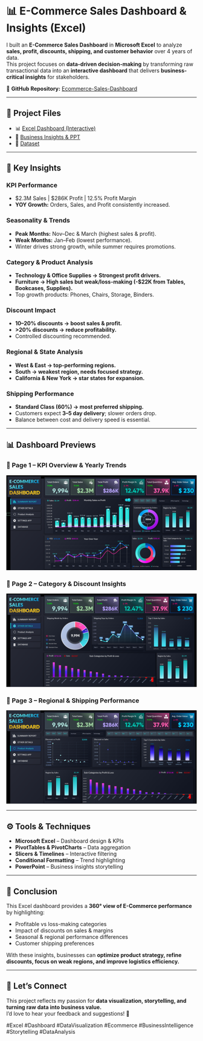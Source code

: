 # 📊 E-Commerce Sales Dashboard & Insights (Excel)

I built an **E-Commerce Sales Dashboard** in **Microsoft Excel** to analyze **sales, profit, discounts, shipping, and customer behavior** over 4 years of data.  
This project focuses on **data-driven decision-making** by transforming raw transactional data into an **interactive dashboard** that delivers **business-critical insights** for stakeholders.  

🔗 **GitHub Repository:** [Ecommerce-Sales-Dashboard](https://github.com/Muhammad-Jan/Ecommerce-Sales-Dashboard)  

---

## 📂 Project Files  
- 📊 [Excel Dashboard (Interactive)](https://github.com/Muhammad-Jan/Ecommerce-Sales-Dashboard/blob/main/E-Commerce%20dashboard.xlsx)  
- 📑 [Business Insights & PPT](https://github.com/Muhammad-Jan/Ecommerce-Sales-Dashboard/blob/main/E-Commerce%20Business%20Problems.pptx)  
- 📂 [Dataset](https://github.com/Muhammad-Jan/Ecommerce-Sales-Dashboard/blob/main/E_Commerce_data.csv)  

---

## 🔎 Key Insights  

### KPI Performance  
- $2.3M Sales | $286K Profit | 12.5% Profit Margin  
- **YOY Growth:** Orders, Sales, and Profit consistently increased.  

### Seasonality & Trends  
- **Peak Months:** Nov–Dec & March (highest sales & profit).  
- **Weak Months:** Jan–Feb (lowest performance).  
- Winter drives strong growth, while summer requires promotions.  

### Category & Product Analysis  
- **Technology & Office Supplies → Strongest profit drivers.**  
- **Furniture → High sales but weak/loss-making (-$22K from Tables, Bookcases, Supplies).**  
- Top growth products: Phones, Chairs, Storage, Binders.  

### Discount Impact  
- **10–20% discounts → boost sales & profit.**  
- **>20% discounts → reduce profitability.**  
- Controlled discounting recommended.  

### Regional & State Analysis  
- **West & East → top-performing regions.**  
- **South → weakest region, needs focused strategy.**  
- **California & New York → star states for expansion.**  

### Shipping Performance  
- **Standard Class (60%) → most preferred shipping.**  
- Customers expect **3–5 day delivery**; slower orders drop.  
- Balance between cost and delivery speed is essential.  

---

## 📊 Dashboard Previews  

### 📌 Page 1 – KPI Overview & Yearly Trends  
![Dashboard Page 1](https://github.com/Muhammad-Jan/Ecommerce-Sales-Dashboard/blob/main/Dashboard%20Page-1.png)  

### 📌 Page 2 – Category & Discount Insights  
![Dashboard Page 2](https://github.com/Muhammad-Jan/Ecommerce-Sales-Dashboard/blob/main/Dashboard%20Page-2.png)  

### 📌 Page 3 – Regional & Shipping Performance  
![Dashboard Page 3](https://github.com/Muhammad-Jan/Ecommerce-Sales-Dashboard/blob/main/Dashboard%20Page-3.png)  

---

## ⚙️ Tools & Techniques  
- **Microsoft Excel** – Dashboard design & KPIs  
- **PivotTables & PivotCharts** – Data aggregation  
- **Slicers & Timelines** – Interactive filtering  
- **Conditional Formatting** – Trend highlighting  
- **PowerPoint** – Business insights storytelling  

---

## 🚀 Conclusion  
This Excel dashboard provides a **360° view of E-Commerce performance** by highlighting:  
- Profitable vs loss-making categories  
- Impact of discounts on sales & margins  
- Seasonal & regional performance differences  
- Customer shipping preferences  

With these insights, businesses can **optimize product strategy, refine discounts, focus on weak regions, and improve logistics efficiency.**  

---

## 🤝 Let’s Connect  
This project reflects my passion for **data visualization, storytelling, and turning raw data into business value.**  
I’d love to hear your feedback and suggestions! 🚀  

#Excel #Dashboard #DataVisualization #Ecommerce #BusinessIntelligence #Storytelling #DataAnalysis  
